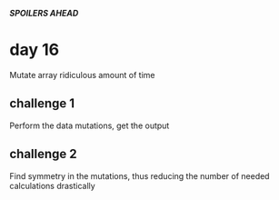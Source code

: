 ***SPOILERS AHEAD***

# day 16

Mutate array ridiculous amount of time

## challenge 1

Perform the data mutations, get the output

## challenge 2

Find symmetry in the mutations, thus reducing the number of needed calculations drastically 
